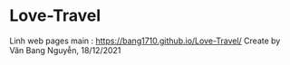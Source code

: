 # Love-Travel
Linh web pages main : https://bang1710.github.io/Love-Travel/
Create by Văn Bang Nguyễn, 18/12/2021
